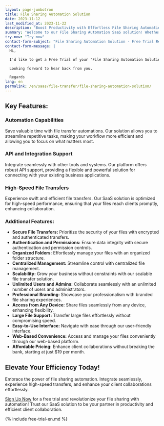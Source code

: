 ```yaml
---
layout: page-jumbotron
title: File Sharing Automation Solution
date: 2023-11-12
last_modified_at: 2023-11-22
description: "Boost Productivity with Effortless File Sharing Automation"
summary: "Welcome to our File Sharing Automation SaaS solution! Whether you're a solo professional or part of a medium-sized organization, our platform is designed to supercharge your productivity through intelligent file transfer automations. Experience seamless integration, high-speed transfers, and efficient client collaborations with our cutting-edge solution."
try-now: "Try now"
contact-form-subject: "File Sharing Automation Solution - Free Trial Request"
contact-form-message: |
  Hi,

  I'd like to get a Free Trial of your "File Sharing Automation Solution".

  Looking forward to hear back from you.

  Regards
lang: en
permalink: /en/saas/file-transfer/file-sharing-automation-solution/
---
```

## Key Features:

### Automation Capabilities
Save valuable time with file transfer automations. Our solution allows you to streamline repetitive tasks, making your workflow more efficient and allowing you to focus on what matters most.

### API and Integration Support
Integrate seamlessly with other tools and systems. Our platform offers robust API support, providing a flexible and powerful solution for connecting with your existing business applications.

### High-Speed File Transfers
Experience swift and efficient file transfers. Our SaaS solution is optimized for high-speed performance, ensuring that your files reach clients promptly, enhancing collaboration.

### Additional Features:

- **Secure File Transfers:** Prioritize the security of your files with encrypted and authenticated transfers.
- **Authentication and Permissions:** Ensure data integrity with secure authentication and permission controls.
- **Organized Folders:** Effortlessly manage your files with an organized folder structure.
- **Centralized Management:** Streamline control with centralized file management.
- **Scalability:** Grow your business without constraints with our scalable file transfer solution.
- **Unlimited Users and Admins:** Collaborate seamlessly with an unlimited number of users and administrators.
- **Professional Branding:** Showcase your professionalism with branded file sharing experiences.
- **Access from Any Device:** Share files seamlessly from any device, enhancing flexibility.
- **Large File Support:** Transfer large files effortlessly without compromising speed.
- **Easy-to-Use Interface:** Navigate with ease through our user-friendly interface.
- **Web-Based Convenience:** Access and manage your files conveniently through our web-based platform.
- **Affordable Pricing:** Enhance client collaborations without breaking the bank, starting at just $19 per month.

## Elevate Your Efficiency Today!

Embrace the power of file sharing automation. Integrate seamlessly, experience high-speed transfers, and enhance your client collaborations effortlessly.

[Sign Up Now](#start-your-free-trial) for a free trial and revolutionize your file sharing with automation! Trust our SaaS solution to be your partner in productivity and efficient client collaboration.

{% include free-trial-en.md %}
